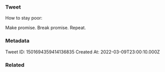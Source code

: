 ### Tweet
How to stay poor:

Make promise. Break promise. Repeat.

### Metadata
Tweet ID: 1501694359414136835
Created At: 2022-03-09T23:00:10.000Z

### Related

